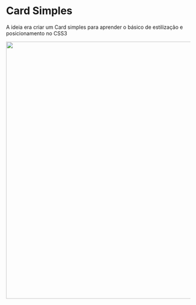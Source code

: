 # Card Simples

A ideia era criar um Card simples para aprender o básico de estilização e posicionamento no CSS3

<div>
<img src="https://media.discordapp.net/attachments/810216176243441715/1122908943799304283/dwdwa.PNG?width=894&height=434" width="700px"><img>
</div>
